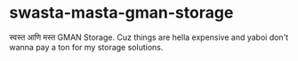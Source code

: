 # swasta-masta-gman-storage
स्वस्त आणि मस्त  GMAN Storage. Cuz things are hella expensive and yaboi don't wanna pay a ton for my storage solutions.
